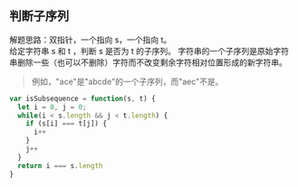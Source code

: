 ## 判断子序列
解题思路：双指针，一个指向 s，一个指向 t。<br>
给定字符串 s 和 t ，判断 s 是否为 t 的子序列。
字符串的一个子序列是原始字符串删除一些（也可以不删除）字符而不改变剩余字符相对位置形成的新字符串。
>例如，"ace"是"abcde"的一个子序列，而"aec"不是。

```js
var isSubsequence = function(s, t) {
  let i = 0, j = 0;
  while(i < s.length && j < t.length) {
    if (s[i] === t[j]) {
      i++
    }
    j++
  }
  return i === s.length
}
```